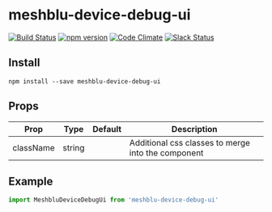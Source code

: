 # meshblu-device-debug-ui

[![Build Status](https://travis-ci.org/octoblu/meshblu-device-debug-ui.svg?branch=master)](https://travis-ci.org/octoblu/meshblu-device-debug-ui)
[![npm version](https://badge.fury.io/js/meshblu-device-debug-ui.svg)](http://badge.fury.io/js/meshblu-device-debug-ui)
[![Code Climate](https://codeclimate.com/github/octoblu/meshblu-device-debug-ui.png)](https://codeclimate.com/github/octoblu/meshblu-device-debug-ui)
[![Slack Status](http://community-slack.octoblu.com/badge.svg)](http://community-slack.octoblu.com)

## Install
```
npm install --save meshblu-device-debug-ui
```

## Props
| Prop      | Type   | Default | Description                          |
| ----------| -------| --------| -------------------------------------|
| className | string |         | Additional css classes to merge into the component |


## Example
```js
import MeshbluDeviceDebugUi from 'meshblu-device-debug-ui'
```
